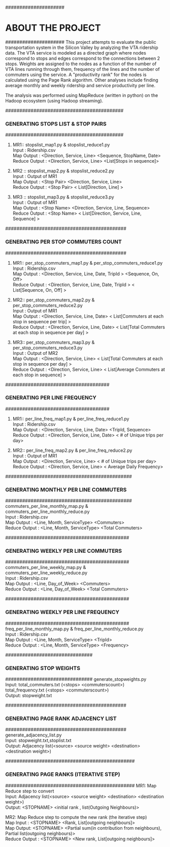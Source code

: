 #####################
# ABOUT THE PROJECT #
#####################
This project attempts to evaluate the public transportation system in the Silicon Valley by analyzing the VTA ridership data. The VTA service is modeled as a directed graph where nodes correspond to stops and edges correspond to the connections between 2 stops. Weights are assigned to the nodes as a function of the number of VTA lines running through them, frequency of the lines and the number of commuters using the service. A "productivity rank" for the nodes is calculated using the Page Rank algorithm. Other analyses include finding average monthly and weekly ridership and service productivity per line. 

The analysis was performed using MapReduce (written in python) on the Hadoop ecosystem (using Hadoop streaming).


##########################################
### GENERATING STOPS LIST & STOP PAIRS ###
##########################################
1. MR1:: stopslist_map1.py & stopslist_reduce1.py
    <br/>Input : Ridership.csv
    <br/>Map Output : \<Direction, Service, Line\> \<Sequence, StopName, Date\>
    <br/>Reduce Output : \<Direction, Service, Line\> \<List[Stops in sequence]\>

2. MR2 :: stopslist_map2.py & stopslist_reduce2.py
    <br/>Input : Output of MR1
    <br/>Map Output : \<Stop Pair\>  \<Direction, Service, Line\>
    <br/>Reduce Output : \<Stop Pair\> \< List[Direction, Line] \>

3. MR3 :: stopslist_map3.py & stopslist_reduce3.py
    <br/>Input : Output of MR1
    <br/>Map Output : \<Stop Name\>  \<Direction, Service, Line, Sequence\>
    <br/>Reduce Output : \<Stop Name\> \< List[Direction, Service, Line, Sequence] \>


###########################################
### GENERATING PER STOP COMMUTERS COUNT ###
###########################################
1. MR1:: per_stop_commuters_map1.py & per_stop_commuters_reduce1.py
    <br/>Input : Ridership.csv
    <br/>Map Output : \<Direction, Service, Line, Date, TripId \> \<Sequence, On, Off\>
    <br/>Reduce Output : \<Direction, Service, Line, Date, TripId \> \< List[Sequence, On, Off] \>

2. MR2:: per_stop_commuters_map2.py & per_stop_commuters_reduce2.py
    <br/>Input : Output of MR1
    <br/>Map Output : \<Direction, Service, Line, Date\> \< List[Commuters at each stop in sequence per trip] \>
    <br/>Reduce Output : \<Direction, Service, Line, Date\> \< List[Total Commuters at each stop in sequence per day] \>

3. MR3:: per_stop_commuters_map3.py & per_stop_commuters_reduce3.py
    <br/>Input : Output of MR2
    <br/>Map Output : \<Direction, Service, Line\> \< List[Total Commuters at each stop in sequence per day] \>
    <br/>Reduce Output : \<Direction, Service, Line\> \< List[Average Commuters at each stop in sequence] \>


#####################################
### GENERATING PER LINE FREQUENCY ###
#####################################
1. MR1:: per_line_freq_map1.py & per_line_freq_reduce1.py
    <br/>Input : Ridership.csv
    <br/>Map Output : \<Direction, Service, Line, Date\> \<TripId, Sequence\>
    <br/>Reduce Output : \<Direction, Service, Line, Date\> \< # of Unique trips per day\>


2. MR2:: per_line_freq_map2.py & per_line_freq_reduce2.py
    <br/>Input : Output of MR1
    <br/>Map Output : \<Direction, Service, Line\> \< # of Unique trips per day\>
    <br/>Reduce Output : \<Direction, Service, Line\> \< Average Daily Frequency\>


#############################################
### GENERATING MONTHLY PER LINE COMMUTERS ###
#############################################
commuters_per_line_monthly_map.py & commuters_per_line_monthly_reduce.py
    <br/>Input : Ridership.csv
    <br/>Map Output : \<Line, Month, ServiceType\> \<Commuters\>
    <br/>Reduce Output : \<Line, Month, ServiceType\> \<Total Commuters\>


############################################
### GENERATING WEEKLY PER LINE COMMUTERS ###
############################################
commuters_per_line_weekly_map.py & commuters_per_line_weekly_reduce.py
    <br/>Input : Ridership.csv
    <br/>Map Output : \<Line, Day_of_Week\> \<Commuters\>
    <br/>Reduce Output : \<Line, Day_of_Week\> \<Total Commuters\>


############################################
### GENERATING WEEKLY PER LINE FREQUENCY ###
############################################
freq_per_line_monthly_map.py & freq_per_line_monthly_reduce.py
    <br/>Input : Ridership.csv
    <br/>Map Output : \<Line, Month, ServiceType\> \<TripId\>
    <br/>Reduce Output : \<Line, Month, ServiceType\> \<Frequency\>
    
    
###############################
### GENERATING STOP WEIGHTS ###
###############################
generate_stopweights.py
    <br/>Input:  total_commuters.txt (\<stops\> \<commuterscount\>)
    <br/>        total_frequency.txt (\<stops\> \<commuterscount\>)
    <br/>Output: stopweight.txt


###########################################
### GENERATING PAGE RANK ADJACENCY LIST ###
###########################################
generate_adjacency_list.py
    <br/>Input: stopweight.txt,stoplist.txt
    <br/>Output: Adjacency list(\<source\> \<source weight\> \<destination\> \<destination weight\>)


##############################################
### GENERATING PAGE RANKS (ITERATIVE STEP) ###
##############################################
MR1: Map Reduce step to convert
    <br/>Input: Adjacency list(\<source\> \<source weight\> \<destination\> \<destination weight\>)
    <br/>Output: \<STOPNAME\>  \<initial rank , list(Outgoing Neighbours)\>

MR2: Map Reduce step to compute the new rank (the iterative step)
    <br/>Map Input : \<STOPNAME\> \<Rank, List[outgoing neighbours]\>
    <br/>Map Output: \<STOPNAME\> \<Partial sum(in contribution from neighbours), Partial list(outgoing neighbours)\>
    <br/>Reduce Output : \<STOPNAME\> \<New rank, List[outgoing neighbours]\>

